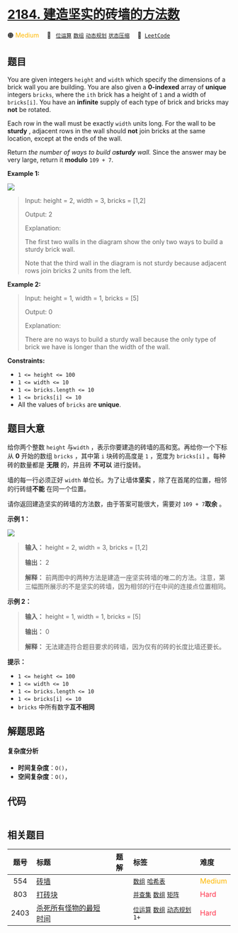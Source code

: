 # [2184. 建造坚实的砖墙的方法数](https://leetcode.com/problems/number-of-ways-to-build-sturdy-brick-wall)

🟠 <font color=#ffb800>Medium</font>&emsp; 🔖&ensp; [`位运算`](/tag/bit-manipulation.md) [`数组`](/tag/array.md) [`动态规划`](/tag/dynamic-programming.md) [`状态压缩`](/tag/bitmask.md)&emsp; 🔗&ensp;[`LeetCode`](https://leetcode.com/problems/number-of-ways-to-build-sturdy-brick-wall)

## 题目

You are given integers `height` and `width` which specify the dimensions of a
brick wall you are building. You are also given a **0-indexed** array of
**unique** integers `bricks`, where the `ith` brick has a height of `1` and a
width of `bricks[i]`. You have an **infinite** supply of each type of brick
and bricks may **not** be rotated.

Each row in the wall must be exactly `width` units long. For the wall to be
**sturdy** , adjacent rows in the wall should **not** join bricks at the same
location, except at the ends of the wall.

Return _the number of ways to build a**sturdy** wall._ Since the answer may be
very large, return it **modulo** `109 + 7`.



**Example 1:**

![](https://fastly.jsdelivr.net/gh/doocs/leetcode@main/solution/2100-2199/2184.Number%20of%20Ways%20to%20Build%20Sturdy%20Brick%20Wall/images/image-20220220190749-1.png)

> Input: height = 2, width = 3, bricks = [1,2]
> 
> Output: 2
> 
> Explanation:
> 
> The first two walls in the diagram show the only two ways to build a sturdy brick wall.
> 
> Note that the third wall in the diagram is not sturdy because adjacent rows join bricks 2 units from the left.

**Example 2:**

> Input: height = 1, width = 1, bricks = [5]
> 
> Output: 0
> 
> Explanation:
> 
> There are no ways to build a sturdy wall because the only type of brick we have is longer than the width of the wall.

**Constraints:**

  * `1 <= height <= 100`
  * `1 <= width <= 10`
  * `1 <= bricks.length <= 10`
  * `1 <= bricks[i] <= 10`
  * All the values of `bricks` are **unique**.


## 题目大意

给你两个整数 `height` 与`width` ，表示你要建造的砖墙的高和宽。再给你一个下标从 **0** 开始的数组 `bricks` ，其中第 `i`
块砖的高度是 `1` ，宽度为 `bricks[i]` 。每种砖的数量都是 **无限** 的，并且砖 **不可以** 进行旋转。

墙的每一行必须正好 `width` 单位长。为了让墙体**坚实** ，除了在首尾的位置，相邻的行砖缝**不能** 在同一个位置。

请你返回建造坚实的砖墙的方法数，由于答案可能很大，需要对 `109 + 7`**取余** 。



**示例 1：**

![](https://fastly.jsdelivr.net/gh/doocs/leetcode@main/solution/2100-2199/2184.Number%20of%20Ways%20to%20Build%20Sturdy%20Brick%20Wall/images/image-20220220190749-1.png)

> 
> 
> 
> 
> 
> **输入：** height = 2, width = 3, bricks = [1,2]
> 
> **输出：** 2
> 
> **解释：** 前两图中的两种方法是建造一座坚实砖墙的唯二的方法。注意，第三幅图所展示的不是坚实的砖墙，因为相邻的行在中间的连接点位置相同。
> 
> 

**示例 2：**

> 
> 
> 
> 
> 
> **输入：** height = 1, width = 1, bricks = [5]
> 
> **输出：** 0
> 
> **解释：** 无法建造符合题目要求的砖墙，因为仅有的砖的长度比墙还要长。
> 
> 



**提示：**

  * `1 <= height <= 100`
  * `1 <= width <= 10`
  * `1 <= bricks.length <= 10`
  * `1 <= bricks[i] <= 10`
  * `bricks` 中所有数字**互不相同**


## 解题思路

#### 复杂度分析

- **时间复杂度**：`O()`，
- **空间复杂度**：`O()`，

## 代码

```javascript

```

## 相关题目

<!-- prettier-ignore -->
| 题号 | 标题 | 题解 | 标签 | 难度 |
| :------: | :------ | :------: | :------ | :------ |
| 554 | [砖墙](https://leetcode.com/problems/brick-wall) |  |  [`数组`](/tag/array.md) [`哈希表`](/tag/hash-table.md) | <font color=#ffb800>Medium</font> |
| 803 | [打砖块](https://leetcode.com/problems/bricks-falling-when-hit) |  |  [`并查集`](/tag/union-find.md) [`数组`](/tag/array.md) [`矩阵`](/tag/matrix.md) | <font color=#ff334b>Hard</font> |
| 2403 | [杀死所有怪物的最短时间](https://leetcode.com/problems/minimum-time-to-kill-all-monsters) |  |  [`位运算`](/tag/bit-manipulation.md) [`数组`](/tag/array.md) [`动态规划`](/tag/dynamic-programming.md) `1+` | <font color=#ff334b>Hard</font> |